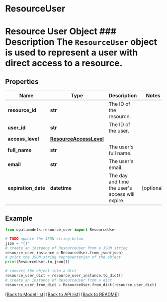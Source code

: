# ResourceUser

# Resource User Object ### Description The `ResourceUser` object is used to represent a user with direct access to a resource.

## Properties

Name | Type | Description | Notes
------------ | ------------- | ------------- | -------------
**resource_id** | **str** | The ID of the resource. | 
**user_id** | **str** | The ID of the user. | 
**access_level** | [**ResourceAccessLevel**](ResourceAccessLevel.md) |  | 
**full_name** | **str** | The user&#39;s full name. | 
**email** | **str** | The user&#39;s email. | 
**expiration_date** | **datetime** | The day and time the user&#39;s access will expire. | [optional] 

## Example

```python
from opal.models.resource_user import ResourceUser

# TODO update the JSON string below
json = "{}"
# create an instance of ResourceUser from a JSON string
resource_user_instance = ResourceUser.from_json(json)
# print the JSON string representation of the object
print(ResourceUser.to_json())

# convert the object into a dict
resource_user_dict = resource_user_instance.to_dict()
# create an instance of ResourceUser from a dict
resource_user_from_dict = ResourceUser.from_dict(resource_user_dict)
```
[[Back to Model list]](../README.md#documentation-for-models) [[Back to API list]](../README.md#documentation-for-api-endpoints) [[Back to README]](../README.md)


